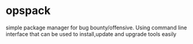 # opspack
 simple package manager for bug bounty/offensive. Using command line interface that can be used to install,update and upgrade tools easily
